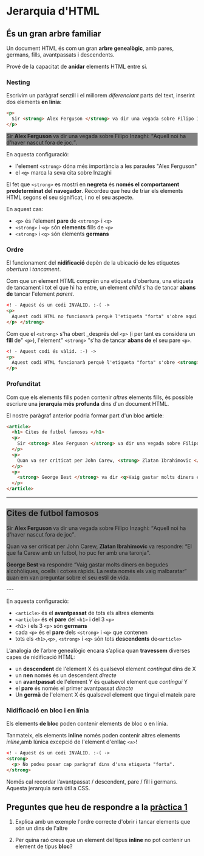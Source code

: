 # Jerarquia d'HTML

## És un gran arbre familiar

Un document HTML és com un gran **arbre genealògic**, amb pares, germans, fills, avantpassats i descendents.

Prové de la capacitat de **anidar** elements HTML entre si.

### Nesting

Escrivim un paràgraf senzill i el millorem _diferenciant_ parts del text, inserint dos elements **en línia**:

```html
<p>
  Sir <strong> Alex Ferguson </strong> va dir una vegada sobre Filipo Inzaghi: <q>Aquell noi ha d'haver nascut fora de joc.</q>.
</p>
```

<div style="background-color:grey"> 
<p> Sir <strong> Alex Ferguson </strong> va dir una vegada sobre Filipo Inzaghi: <q>Aquell noi ha d'haver nascut fora de joc.</q>. </p> </div>

En aquesta configuració:

* l'element `<strong>` dóna més importància a les paraules "Alex Ferguson"
* el `<q>` marca la seva cita sobre Inzaghi

El fet que `<strong>` es mostri en **negreta** és **només el comportament predeterminat del navegador**. Recordeu que heu de triar els elements HTML segons el seu significat, i no el seu aspecte.

En aquest cas:

* `<p>` és l'element **pare** de `<strong>` i `<q>`
* `<strong>` i `<q>` són **elements** fills de `<p>`
* `<strong>` i `<q>` són elements **germans**

### Ordre

El funcionament del **nidificació** depèn de la ubicació de les etiquetes _obertura_ i _tancament_.

Com que un element HTML comprèn una etiqueta d'obertura, una etiqueta de tancament i tot el que hi ha entre, un element _child_ s'ha de tancar **abans de** tancar l'element _parent_.

```html
<! - Aquest és un codi INVÀLID. :-( ->
<p>
  Aquest codi HTML no funcionarà perquè l'etiqueta "forta" s'obre aquí <strong> però només es tanca després del paràgraf.
</p> </strong>
```

Com que el `<strong>` s'ha obert _després del `<p>` (i per tant es considera un **fill** de" `<p>`), l'element" `<strong>` "s'ha de tancar **abans de** el seu pare `<p>`.

```html
<! - Aquest codi és vàlid. :-) ->
<p>
  Aquest codi HTML funcionarà perquè l'etiqueta "forta" s'obre <strong> i es tanca </strong> correctament.
</p>
```

### Profunditat

Com que els elements fills poden contenir _altres_ elements fills, és possible escriure una **jerarquia més profunda** dins d'un document HTML.

El nostre paràgraf anterior podria formar part d'un bloc **article**:

```html
<article>
  <h1> Cites de futbol famosos </h1>
  <p>
    Sir <strong> Alex Ferguson </strong> va dir una vegada sobre Filipo Inzaghi: <q>Aquell noi ha d'haver nascut fora de joc</q>.
  </p>
  <p>
    Quan va ser criticat per John Carew, <strong> Zlatan Ibrahimovic </strong> va respondre: <q>El que fa Carew amb un futbol, ​​ho puc fer amb una taronja</q>.
  </p>
  <p>
    <strong> George Best </strong> va dir <q>Vaig gastar molts diners en begudes alcohòliques, ocells i cotxes ràpids. La resta només els vaig malbaratar</q> quan em van preguntar sobre el seu estil de vida.
  </p>
</article>
```

---
<div style="background-color:grey">
  <article>
    <h1> Cites de futbol famosos </h1>
    <p>
      Sir <strong> Alex Ferguson </strong> va dir una vegada sobre Filipo Inzaghi: <q>Aquell noi ha d'haver nascut fora de joc</q>.
    </p>
    <p>
      Quan va ser criticat per John Carew, <strong> Zlatan Ibrahimovic </strong> va respondre: <q>El que fa Carew amb un futbol, ​​ho puc fer amb una taronja</q>.
    </p>
    <p>
      <strong> George Best </strong> va respondre <q>Vaig gastar molts diners en begudes alcohòliques, ocells i cotxes ràpids. La resta només els vaig malbaratar</q> quan em van preguntar sobre el seu estil de vida.
    </p>
  </article>
</div>
---

En aquesta configuració:

* `<article>` és el **avantpassat** de tots els altres elements
* `<article>` és el **pare** del `<h1>` i del 3 `<p>`
* `<h1>` i els 3 `<p>` són **germans**
* cada `<p>` és el **pare** dels `<strong>` i `<q>` que contenen
* tots els `<h1>`,`<p>`, `<strong>` i `<q>` són tots **descendents** de` <article> `

L’analogia de l’arbre genealògic encara s’aplica quan **travessem** diverses capes de nidificació HTML:

* un **descendent** de l'element X és qualsevol element _contingut_ dins de X
* un **nen** només és un descendent _directe_
* un **avantpassat** de l'element Y és qualsevol element que _contingui_ Y
* el **pare** és només el primer avantpassat _directe_
* Un **germà** de l'element X és qualsevol element que tingui el mateix pare

### Nidificació en bloc i en línia

Els elements **de bloc** poden contenir elements de bloc o en línia.

Tanmateix, els elements **inline** només poden contenir altres elements _inline_,amb lúnica excepció de l'element d'enllaç `<a>`!

```html
<! - Aquest és un codi INVÀLID. :-( ->
<strong>
  <p> No podeu posar cap paràgraf dins d'una etiqueta "forta".
</strong>
```

Només cal recordar l’avantpassat / descendent, pare / fill i germans. Aquesta jerarquia serà útil a CSS.

## Preguntes que heu de respondre a la [pràctica 1](https://moodle.insjoaquimmir.cat/mod/assign/view.php?id=42051)

1. Explica amb un exemple l'ordre correcte d'obrir i tancar elements que són un dins de l'altre

2. Per quina raó creus que un element del tipus **inline** no pot contenir un element de tipus **bloc**?
